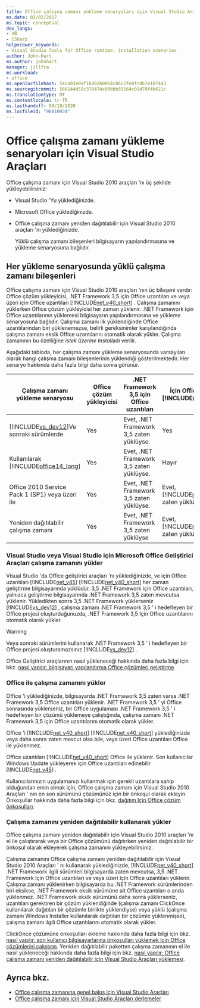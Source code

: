 ```yaml
---
title: Office çalışma zamanı yükleme senaryoları için Visual Studio Araçları
ms.date: 02/02/2017
ms.topic: conceptual
dev_langs:
- VB
- CSharp
helpviewer_keywords:
- Visual Studio Tools for Office runtime, installation scenarios
author: John-Hart
ms.author: johnhart
manager: jillfra
ms.workload:
- office
ms.openlocfilehash: 54ca03e0af1b492b09b4c06c2fe0fc0b7e107443
ms.sourcegitcommit: 566144d59c376474c09bbb55164c01d70f4b621c
ms.translationtype: MT
ms.contentlocale: tr-TR
ms.lasthandoff: 09/19/2020
ms.locfileid: "90810934"
---
```

# <a name="visual-studio-tools-for-office-runtime-installation-scenarios"></a>Office çalışma zamanı yükleme senaryoları için Visual Studio Araçları
  Office çalışma zamanı için Visual Studio 2010 araçları 'nı üç şekilde yükleyebilirsiniz:

- Visual Studio 'Yu yüklediğinizde.

- Microsoft Office yüklediğinizde.

- Office çalışma zamanı yeniden dağıtılabilir için Visual Studio 2010 araçları 'nı yüklediğinizde.

  Yüklü çalışma zamanı bileşenleri bilgisayarın yapılandırmasına ve yükleme senaryosuna bağlıdır.

## <a name="runtime-components-that-are-installed-in-each-installation-scenario"></a>Her yükleme senaryosunda yüklü çalışma zamanı bileşenleri
 Office çalışma zamanı için Visual Studio 2010 araçları 'nın üç bileşeni vardır: Office çözüm yükleyicisi, .NET Framework 3,5 için Office uzantıları ve veya üzeri için Office uzantıları [!INCLUDE[net_v40_short](../sharepoint/includes/net-v40-short-md.md)] . Çalışma zamanını yüklerken Office çözüm yükleyicisi her zaman yüklenir. .NET Framework için Office uzantılarının yüklemesi bilgisayarın yapılandırmasına ve yükleme senaryosuna bağlıdır. Çalışma zamanı ilk yüklendiğinde Office uzantılarından biri yüklenemezse, belirli gereksinimler karşılandığında çalışma zamanı eksik Office uzantılarını otomatik olarak yükler. Çalışma zamanının bu özelliğine *istek üzerine Install*adı verilir.

 Aşağıdaki tabloda, her çalışma zamanı yükleme senaryosunda varsayılan olarak hangi çalışma zamanı bileşenlerinin yüklendiği gösterilmektedir. Her senaryo hakkında daha fazla bilgi daha sonra görünür.

|Çalışma zamanı yükleme senaryosu|Office çözüm yükleyicisi|.NET Framework 3,5 için Office uzantıları|İçin Office uzantıları [!INCLUDE[net_v40_short](../sharepoint/includes/net-v40-short-md.md)]|İçin Office uzantıları [!INCLUDE[net_v45](../vsto/includes/net-v45-md.md)]|
|-----------------------------------|----------------------------|--------------------------------------------------| - |---------------------------------------------------------------------------|
|[!INCLUDE[vs_dev12](../vsto/includes/vs-dev12-md.md)]Ve sonraki sürümlerde|Yes|Evet, .NET Framework 3,5 zaten yüklüyse.|Yes|Yes|
|Kullanılarak [!INCLUDE[office14_long](../vsto/includes/office14-long-md.md)]|Yes|Evet, .NET Framework 3,5 zaten yüklüyse.|Hayır|Hayır|
|Office 2010 Service Pack 1 (SP1) veya üzeri ile|Yes|Evet, .NET Framework 3,5 zaten yüklüyse.|Evet, [!INCLUDE[net_v40_short](../sharepoint/includes/net-v40-short-md.md)] zaten yüklüyse.|Hayır|
|Yeniden dağıtılabilir çalışma zamanı|Yes|Evet, .NET Framework 3,5 zaten yüklüyse|Evet, [!INCLUDE[net_v40_short](../sharepoint/includes/net-v40-short-md.md)] zaten yüklüyse.|Evet, [!INCLUDE[net_v45](../vsto/includes/net-v45-md.md)] zaten yüklüyse.|

### <a name="install-the-runtime-with-visual-studio-or-the-microsoft-office-developer-tools-for-visual-studio"></a>Visual Studio veya Visual Studio için Microsoft Office Geliştirici Araçları çalışma zamanını yükler
 Visual Studio 'da Office geliştirici araçları 'nı yüklediğinizde, ve için Office uzantıları [!INCLUDE[net_v45](../vsto/includes/net-v45-md.md)] [!INCLUDE[net_v40_short](../sharepoint/includes/net-v40-short-md.md)] her zaman geliştirme bilgisayarında yüklüdür. 3,5 .NET Framework için Office uzantıları, yalnızca geliştirme bilgisayarında .NET Framework 3,5 zaten mevcutsa yüklenir. Yükledikten sonra 3,5 .NET Framework yüklerseniz [!INCLUDE[vs_dev12](../vsto/includes/vs-dev12-md.md)] , çalışma zamanı .NET Framework 3,5 ' i hedefleyen bir Office projesi oluşturduğunuzda, .NET Framework 3,5 Için Office uzantılarını otomatik olarak yükler.

> [!WARNING]
> Veya sonraki sürümlerini kullanarak .NET Framework 3,5 ' i hedefleyen bir Office projesi oluşturamazsınız [!INCLUDE[vs_dev12](../vsto/includes/vs-dev12-md.md)] .

 Office Geliştirici araçlarının nasıl yükleneceği hakkında daha fazla bilgi için bkz. [nasıl yapılır: bilgisayarı yapılandırma Office çözümleri geliştirme](../vsto/how-to-configure-a-computer-to-develop-office-solutions.md).

### <a name="install-the-runtime-with-office"></a>Office ile çalışma zamanını yükler
 Office 'i yüklediğinizde, bilgisayarda .NET Framework 3,5 zaten varsa .NET Framework 3,5 Office uzantıları yüklenir. .NET Framework 3,5 ' yi Office sonrasında yüklerseniz, bir Office uygulaması .NET Framework 3,5 ' i hedefleyen bir çözümü yüklemeye çalıştığında, çalışma zamanı .NET Framework 3,5 için Office uzantılarını otomatik olarak yükler.

 Office 'i [!INCLUDE[net_v40_short](../sharepoint/includes/net-v40-short-md.md)] [!INCLUDE[net_v40_short](../sharepoint/includes/net-v40-short-md.md)] yüklediğinizde veya daha sonra zaten mevcut olsa bile, veya üzeri Office uzantıları Office ile yüklenmez.

 Office uzantıları [!INCLUDE[net_v40_short](../sharepoint/includes/net-v40-short-md.md)] Office ile yüklenir. Son kullanıcılar Windows Update yükleyerek için Office uzantıları edinebilir [!INCLUDE[net_v45](../vsto/includes/net-v45-md.md)] .

 Kullanıcılarınızın uygulamanızı kullanmak için gerekli uzantılara sahip olduğundan emin olmak için, Office çalışma zamanı için Visual Studio 2010 Araçları ' nın en son sürümünü çözümünüz için bir önkoşul olarak ekleyin. Önkoşullar hakkında daha fazla bilgi için bkz. [dağıtım Için Office çözüm önkoşulları](/previous-versions/bb608617(v=vs.110)).

### <a name="install-the-runtime-by-using-the-runtime-redistributable"></a>Çalışma zamanını yeniden dağıtılabilir kullanarak yükler
 Office çalışma zamanı yeniden dağıtılabilir için Visual Studio 2010 araçları 'nı el ile çalıştırarak veya bir Office çözümünü dağıtırken yeniden dağıtılabilir bir önkoşul olarak ekleyerek çalışma zamanını yükleyebilirsiniz.

 Çalışma zamanını Office çalışma zamanı yeniden dağıtılabilir için Visual Studio 2010 Araçları ' nı kullanarak yüklediğinizde, [!INCLUDE[net_v40_short](../sharepoint/includes/net-v40-short-md.md)] .NET Framework ilgili sürümleri bilgisayarda zaten mevcutsa, 3,5 .NET Framework Için Office uzantıları ve veya üzeri Için Office uzantıları yüklenir. Çalışma zamanı yüklenirken bilgisayarda bu .NET Framework sürümlerinden biri eksikse, .NET Framework eksik sürümüne ait Office uzantıları o anda yüklenmez. .NET Framework eksik sürümünü daha sonra yüklerseniz, uzantıları gerektiren bir çözüm yüklendiğinde (çalışma zamanı ClickOnce kullanılarak dağıtılan bir çözümle birlikte yüklendiyse) veya yüklü (çalışma zamanı Windows Installer kullanılarak dağıtılan bir çözümle yüklenmişse), çalışma zamanı ilgili Office uzantılarını otomatik olarak yükler.

 ClickOnce çözümüne önkoşulları ekleme hakkında daha fazla bilgi için bkz. [nasıl yapılır: son kullanıcı bilgisayarlarına önkoşulları yüklemek Için Office çözümlerini çalıştırın](/previous-versions/bb608608(v=vs.110)). Yeniden dağıtılabilir paketten çalışma zamanının el ile nasıl yükleneceği hakkında daha fazla bilgi için bkz. [nasıl yapılır: Office çalışma zamanı yeniden dağıtılabilir için Visual Studio Araçları yüklemesi](../vsto/how-to-install-the-visual-studio-tools-for-office-runtime-redistributable.md).

## <a name="see-also"></a>Ayrıca bkz.
- [Office çalışma zamanına genel bakış için Visual Studio Araçları](../vsto/visual-studio-tools-for-office-runtime-overview.md)
- [Office çalışma zamanı için Visual Studio Araçları derlemeler](../vsto/assemblies-in-the-visual-studio-tools-for-office-runtime.md)